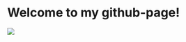 # Welcome to my github-page!

<img src="https://imageio.forbes.com/specials-images/imageserve/5e226115735f8c00079a1fab/Attack-of-the-Clones/960x0.jpg?format=jpg&width=960" />



<!--
**SirJohn42Walker/SirJohn42Walker** is a ✨ _special_ ✨ repository because its `README.md` (this file) appears on your GitHub profile.

Here are some ideas to get you started:

- 🔭 I’m currently working on ...
- 🌱 I’m currently learning ...
- 👯 I’m looking to collaborate on ...
- 🤔 I’m looking for help with ...
- 💬 Ask me about ...
- 📫 How to reach me: ...
- 😄 Pronouns: ...
- ⚡ Fun fact: ...
-->
